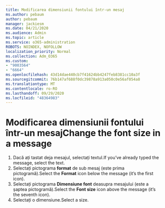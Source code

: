 ```yaml
---
title: Modificarea dimensiunii fontului într-un mesaj
ms.author: pebaum
author: pebaum
manager: jackiesm
ms.date: 04/21/2020
ms.audience: Admin
ms.topic: article
ms.service: o365-administration
ROBOTS: NOINDEX, NOFOLLOW
localization_priority: Normal
ms.collection: Adm_O365
ms.custom:
- "9003564"
- "6664"
ms.openlocfilehash: 43d14dae440cb7f41624bb4247feb8381cc10a3f
ms.sourcegitcommit: 76b147af688f0dc39878a913a050c0e56af054a8
ms.translationtype: MT
ms.contentlocale: ro-RO
ms.lasthandoff: 09/29/2020
ms.locfileid: "48364983"
---
```

# <a name="change-the-font-size-in-a-message"></a><span data-ttu-id="5e774-102">Modificarea dimensiunii fontului într-un mesaj</span><span class="sxs-lookup"><span data-stu-id="5e774-102">Change the font size in a message</span></span>

1. <span data-ttu-id="5e774-103">Dacă ați tastat deja mesajul, selectați textul.</span><span class="sxs-lookup"><span data-stu-id="5e774-103">If you’ve already typed the message, select the text.</span></span>
2. <span data-ttu-id="5e774-104">Selectați pictograma  **format** de sub mesaj (este prima pictogramă).</span><span class="sxs-lookup"><span data-stu-id="5e774-104">Select the  **Format** icon below the message (it’s the first icon).</span></span>
3. <span data-ttu-id="5e774-105">Selectați pictograma  **Dimensiune font**  deasupra mesajului (este a șaptea pictogramă).</span><span class="sxs-lookup"><span data-stu-id="5e774-105">Select the  **Font size**  icon above the message (it’s the seventh icon).</span></span>
4. <span data-ttu-id="5e774-106">Selectați o dimensiune.</span><span class="sxs-lookup"><span data-stu-id="5e774-106">Select a size.</span></span>
